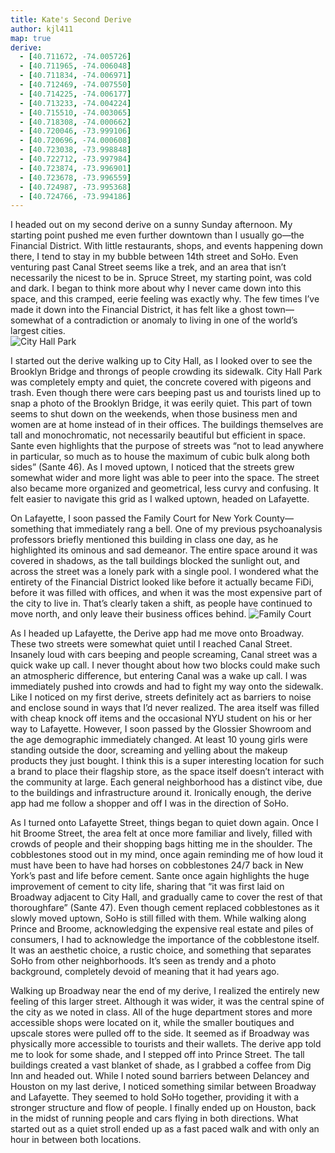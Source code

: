 ```yaml
---
title: Kate's Second Derive
author: kjl411
map: true
derive:
  - [40.711672, -74.005726]
  - [40.711965, -74.006048]
  - [40.711834, -74.006971]
  - [40.712469, -74.007550]
  - [40.714225, -74.006177]
  - [40.713233, -74.004224]
  - [40.715510, -74.003065]
  - [40.718308, -74.000662]
  - [40.720046, -73.999106]
  - [40.720696, -74.000608]
  - [40.723038, -73.998848]
  - [40.722712, -73.997984]
  - [40.723874, -73.996901]
  - [40.723678, -73.996559]
  - [40.724987, -73.995368]
  - [40.724766, -73.994186]
---
```


I headed out on my second derive on a sunny Sunday afternoon. My starting point pushed me even further downtown than I usually go—the Financial District. With little restaurants, shops, and events happening down there, I tend to stay in my bubble between 14th street and SoHo. Even venturing past Canal Street seems like a trek, and an area that isn’t necessarily the nicest to be in. Spruce Street, my starting point, was cold and dark. I began to think more about why I never came down into this space, and this cramped, eerie feeling was exactly why. The few times I’ve made it down into the Financial District, it has felt like a ghost town—somewhat of a contradiction or anomaly to living in one of the world’s largest cities.  
![City Hall Park](https://i.imgur.com/DgUuskU.jpg)

I started out the derive walking up to City Hall, as I looked over to see the Brooklyn Bridge and throngs of people crowding its sidewalk. City Hall Park was completely empty and quiet, the concrete covered with pigeons and trash. Even though there were cars beeping past us and tourists lined up to snap a photo of the Brooklyn Bridge, it was eerily quiet. This part of town seems to shut down on the weekends, when those business men and women are at home instead of in their offices. The buildings themselves are tall and monochromatic, not necessarily beautiful but efficient in space. Sante even highlights that the purpose of streets was “not to lead anywhere in particular, so much as to house the maximum of cubic bulk along both sides” (Sante 46). As I moved uptown, I noticed that the streets grew somewhat wider and more light was able to peer into the space. The street also became more organized and geometrical, less curvy and confusing. It felt easier to navigate this grid as I walked uptown, headed on Lafayette.

On Lafayette, I soon passed the Family Court for New York County—something that immediately rang a bell. One of my previous psychoanalysis professors briefly mentioned this building in class one day, as he highlighted its ominous and sad demeanor. The entire space around it was covered in shadows, as the tall buildings blocked the sunlight out, and across the street was a lonely park with a single pool. I wondered what the entirety of the Financial District looked like before it actually became FiDi, before it was filled with offices, and when it was the most expensive part of the city to live in. That’s clearly taken a shift, as people have continued to move north, and only leave their business offices behind.
![Family Court](https://i.imgur.com/OAHd6Sj.jpg)

As I headed up Lafayette, the Derive app had me move onto Broadway. These two streets were somewhat quiet until I reached Canal Street. Insanely loud with cars beeping and people screaming, Canal street was a quick wake up call. I never thought about how two blocks could make such an atmospheric difference, but entering Canal was a wake up call. I was immediately pushed into crowds and had to fight my way onto the sidewalk. Like I noticed on my first derive, streets definitely act as barriers to noise and enclose sound in ways that I’d never realized. The area itself was filled with cheap knock off items and the occasional NYU student on his or her way to Lafayette. However, I soon passed by the Glossier Showroom and the age demographic immediately changed. At least 10 young girls were standing outside the door, screaming and yelling about the makeup products they just bought. I think this is a super interesting location for such a brand to place their flagship store, as the space itself doesn’t interact with the community at large. Each general neighborhood has a distinct vibe, due to the buildings and infrastructure around it. Ironically enough, the derive app had me follow a shopper and off I was in the direction of SoHo.

As I turned onto Lafayette Street, things began to quiet down again. Once I hit Broome Street, the area felt at once more familiar and lively, filled with crowds of people and their shopping bags hitting me in the shoulder. The cobblestones stood out in my mind, once again reminding me of how loud it must have been to have had horses on cobblestones 24/7 back in New York’s past and life before cement. Sante once again highlights the huge improvement of cement to city life, sharing that “it was first laid on Broadway adjacent to City Hall, and gradually came to cover the rest of that thoroughfare” (Sante 47). Even though cement replaced cobblestones as it slowly moved uptown, SoHo is still filled with them. While walking along Prince and Broome, acknowledging the expensive real estate and piles of consumers, I had to acknowledge the importance of the cobblestone itself. It was an aesthetic choice, a rustic choice, and something that separates SoHo from other neighborhoods. It’s seen as trendy and a photo background, completely devoid of meaning that it had years ago.

Walking up Broadway near the end of my derive, I realized the entirely new feeling of this larger street. Although it was wider, it was the central spine of the city as we noted in class. All of the huge department stores and more accessible shops were located on it, while the smaller boutiques and upscale stores were pulled off to the side. It seemed as if Broadway was physically more accessible to tourists and their wallets. The derive app told me to look for some shade, and I stepped off into Prince Street. The tall buildings created a vast blanket of shade, as I grabbed a coffee from Dig Inn and headed out. While I noted sound barriers between Delancey and Houston on my last derive, I noticed something similar between Broadway and Lafayette. They seemed to hold SoHo together, providing it with a stronger structure and flow of people. I finally ended up on Houston, back in the midst of running people and cars flying in both directions. What started out as a quiet stroll ended up as a fast paced walk and with only an hour in between both locations.
